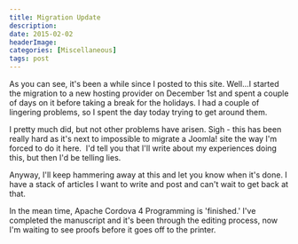 ```yaml
---
title: Migration Update
description: 
date: 2015-02-02
headerImage: 
categories: [Miscellaneous]
tags: post
---
```


As you can see, it's been a while since I posted to this site. Well...I started the migration to a new hosting provider on December 1st and spent a couple of days on it before taking a break for the holidays. I had a couple of lingering problems, so I spent the day today trying to get around them.

I pretty much did, but not other problems have arisen. Sigh - this has been really hard as it's next to impossible to migrate a Joomla! site the way I'm forced to do it here.  I'd tell you that I'll write about my experiences doing this, but then I'd be telling lies.

Anyway, I'll keep hammering away at this and let you know when it's done. I have a stack of articles I want to write and post and can't wait to get back at that.

In the mean time, Apache Cordova 4 Programming is 'finished.' I've completed the manuscript and it's been through the editing process, now I'm waiting to see proofs before it goes off to the printer.